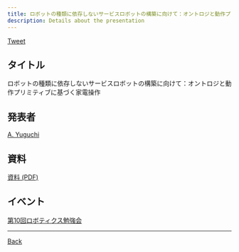 ```yaml
---
title: ロボットの種類に依存しないサービスロボットの構築に向けて：オントロジと動作プリミティブに基づく家電操作
description: Details about the presentation
---
```


<link rel="shortcut icon" type="image/x-icon" href="/favicon.ico?">

<a href="https://twitter.com/share?ref_src=twsrc%5Etfw" class="twitter-share-button" data-show-count="false">Tweet</a><script async src="https://platform.twitter.com/widgets.js" charset="utf-8"></script>

## タイトル
ロボットの種類に依存しないサービスロボットの構築に向けて：オントロジと動作プリミティブに基づく家電操作
## 発表者
[A. Yuguchi](https://connpass.com/user/ayuguchi/)
## 資料
[資料 (PDF)](https://drive.google.com/file/d/1HHLLxUqezigpj8kGRbO56AOV022fXQ0x/view?usp=sharing)
## イベント
[第10回ロボティクス勉強会](./10.md)

- - -
[Back](../../archive.md)
